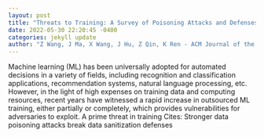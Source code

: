 ```yaml
--- 
layout: post 
title: "Threats to Training: A Survey of Poisoning Attacks and Defenses on Machine Learning Systems" 
date: 2022-05-30 22:20:45 -0400 
categories: jekyll update 
author: "Z Wang, J Ma, X Wang, J Hu, Z Qin, K Ren - ACM Journal of the ACM (JACM), 2022" 
--- 
```

Machine learning (ML) has been universally adopted for automated decisions in a variety of fields, including recognition and classification applications, recommendation systems, natural language processing, etc. However, in the light of high expenses on training data and computing resources, recent years have witnessed a rapid increase in outsourced ML training, either partially or completely, which provides vulnerabilities for adversaries to exploit. A prime threat in training Cites: Stronger data poisoning attacks break data sanitization defenses